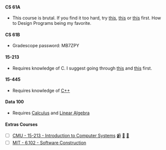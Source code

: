 #### CS 61A

- This course is brutal. If you find it too hard, try [this](https://programming-23.mooc.fi/), [this](https://cs50.harvard.edu/x/2023/) or [this](https://htdp.org/) first. How to Design Programs being my favorite.
 
#### CS 61B

-  Gradescope password: MB7ZPY

#### 15-213

- Requires knowledge of C. I suggest going through [this](https://nostarch.com/Effective_C) and [this](https://nostarch.com/algorithmic-thinking) first.

#### 15-445

- Requires knowledge of [C++](https://en.cppreference.com/w/)

#### Data 100

- Requires [Calculus](https://www.cengage.uk/c/calculus-early-transcendentals-metric-edition-9e-stewart-clegg-watson/9780357113516/) and [Linear Algebra](https://math.mit.edu/~gs/linearalgebra/ila6/indexila6.html)

#### Extras Courses

- [ ] [CMU - 15-213 - Introduction to Computer Systems](https://www.cs.cmu.edu/~213/) [📹](https://scs.hosted.panopto.com/Panopto/Pages/Sessions/List.aspx#folderID=%22b96d90ae-9871-4fae-91e2-b1627b43e25e%22&maxResults=50&sortColumn=10&sortAscending=true) [🥼](http://csapp.cs.cmu.edu/3e/labs.html) [📝](https://github.com/lesabotsy/bootcamp/blob/main/notes.md#15-213)
- [ ] [MIT - 6.102 - Software Construction](https://web.mit.edu/6.031/www/sp23/)

